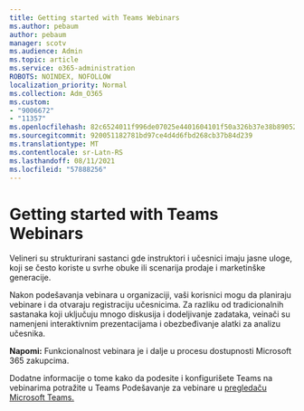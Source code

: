 ```yaml
---
title: Getting started with Teams Webinars
ms.author: pebaum
author: pebaum
manager: scotv
ms.audience: Admin
ms.topic: article
ms.service: o365-administration
ROBOTS: NOINDEX, NOFOLLOW
localization_priority: Normal
ms.collection: Adm_O365
ms.custom:
- "9006672"
- "11357"
ms.openlocfilehash: 82c6524011f996de07025e4401604101f50a326b37e38b890524626325a01aaf
ms.sourcegitcommit: 920051182781bd97ce4d4d6fbd268cb37b84d239
ms.translationtype: MT
ms.contentlocale: sr-Latn-RS
ms.lasthandoff: 08/11/2021
ms.locfileid: "57888256"
---
```

# <a name="getting-started-with-teams-webinars"></a>Getting started with Teams Webinars

Velineri su strukturirani sastanci gde instruktori i učesnici imaju jasne uloge, koji se često koriste u svrhe obuke ili scenarija prodaje i marketinške generacije.

Nakon podešavanja vebinara u organizaciji, vaši korisnici mogu da planiraju vebinare i da otvaraju registraciju učesnicima. Za razliku od tradicionalnih sastanaka koji uključuju mnogo diskusija i dodeljivanje zadataka, veinači su namenjeni interaktivnim prezentacijama i obezbeđivanje alatki za analizu učesnika.

**Napomi:** Funkcionalnost vebinara je i dalje u procesu dostupnosti Microsoft 365 zakupcima. 

Dodatne informacije o tome kako da podesite i konfigurišete Teams na vebinarima potražite u Teams Podešavanje za vebinare u [pregledaču Microsoft Teams.](https://docs.microsoft.com/microsoftteams/set-up-webinars)
